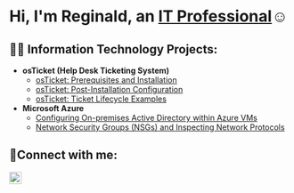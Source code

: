 <h1>Hi, I'm Reginald, an <a href="https://linkedin.com/in/Josh">IT Professional</a>☺</h1>

<h2>👨‍💻 Information Technology Projects:</h2>

- <b>osTicket (Help Desk Ticketing System)</b>
  - [osTicket: Prerequisites and Installation](https://github.com/rwalton5398/osticket-prereqs)
  - [osTicket: Post-Installation Configuration](https://github.com/rwalton5398/post-install-config)
  - [osTicket: Ticket Lifecycle Examples](https://github.com/rwalton5398/ticket-lifecycle)
- <b>Microsoft Azure</b>
  - [Configuring On-premises Active Directory within Azure VMs](https://github.com/rwalton5398/configure-ad)
  - [Network Security Groups (NSGs) and Inspecting Network Protocols](https://github.com/rwalton5398/azure-network-protocols)

<h2>🤳Connect with me:</h2>

[<img align="left" alt="Josh | LinkedIn" width="22px" src="https://cdn.jsdelivr.net/npm/simple-icons@v3/icons/linkedin.svg" />][linkedin]

[linkedin]: https://linkedin.com/in/Josh
